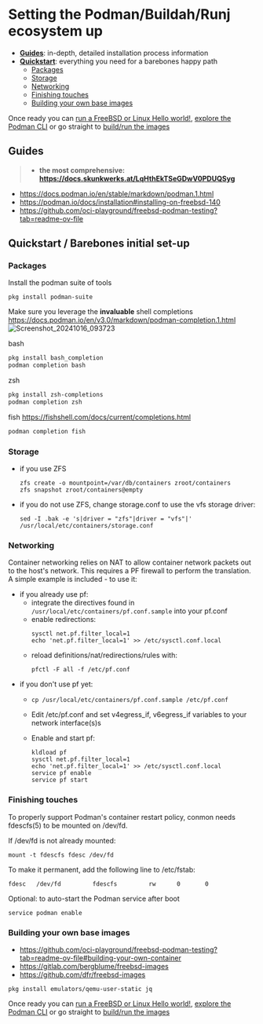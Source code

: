 # Setting the Podman/Buildah/Runj ecosystem up

* **[Guides](#guides)**: in-depth, detailed installation process information
* **[Quickstart](#quickstart)**: everything you need for a barebones happy path
  * [Packages](#packages)
  * [Storage](#storage)
  * [Networking](#networking)
  * [Finishing touches](#finishing-touches)
  * [Building your own base images](#building-your-own-base-images)

Once ready you can [run a FreeBSD or Linux Hello world!](#2-hello-world),
[explore the Podman CLI](#3-explore) or go straight to [build/run the images](#3-explore)

## Guides
> * **the most comprehensive: https://docs.skunkwerks.at/LqHthEkTSeGDwV0PDUQSyg**
* https://docs.podman.io/en/stable/markdown/podman.1.html
* https://podman.io/docs/installation#installing-on-freebsd-140
* https://github.com/oci-playground/freebsd-podman-testing?tab=readme-ov-file

## Quickstart / Barebones initial set-up

### Packages

Install the podman suite of tools
```
pkg install podman-suite
```

Make sure you leverage the **invaluable** shell completions
https://docs.podman.io/en/v3.0/markdown/podman-completion.1.html
![Screenshot_20241016_093723](https://github.com/user-attachments/assets/649ebcad-47ad-405a-add2-211f5010c6f3)

bash
``` bash
pkg install bash_completion
podman completion bash
```

zsh
``` bash
pkg install zsh-completions
podman completion zsh
```

fish
https://fishshell.com/docs/current/completions.html
``` bash
podman completion fish
```

### Storage
* if you use ZFS
    ```
    zfs create -o mountpoint=/var/db/containers zroot/containers
    zfs snapshot zroot/containers@empty
    ```
* if you do not use ZFS, change storage.conf to use the vfs storage driver:
    ```
    sed -I .bak -e 's|driver = "zfs"|driver = "vfs"|' /usr/local/etc/containers/storage.conf
    ```

### Networking
Container networking relies on NAT to allow container network packets out to the host's network. This requires a PF firewall to perform the translation. A simple example is included - to use it:


* if you already use pf:
    * integrate the directives found in `/usr/local/etc/containers/pf.conf.sample` into your pf.conf
    * enable redirections:
      ```
      sysctl net.pf.filter_local=1
      echo 'net.pf.filter_local=1' >> /etc/sysctl.conf.local
      ```
    * reload definitions/nat/redirections/rules with:
      ```
      pfctl -F all -f /etc/pf.conf
      ```
* if you don't use pf yet:
    * ```
      cp /usr/local/etc/containers/pf.conf.sample /etc/pf.conf
      ```
    * Edit /etc/pf.conf and set v4egress_if, v6egress_if variables to your network interface(s)s

    * Enable and start pf:
      ```
      kldload pf
      sysctl net.pf.filter_local=1
      echo 'net.pf.filter_local=1' >> /etc/sysctl.conf.local
      service pf enable
      service pf start
      ```

### Finishing touches

To properly support Podman's container restart policy, conmon needs fdescfs(5) to be mounted on /dev/fd.

If /dev/fd is not already mounted:
```
mount -t fdescfs fdesc /dev/fd
```

To make it permanent, add the following line to /etc/fstab:
```
fdesc   /dev/fd         fdescfs         rw      0       0
```

Optional: to auto-start the Podman service after boot
```
service podman enable
```

### Building your own base images
* https://github.com/oci-playground/freebsd-podman-testing?tab=readme-ov-file#building-your-own-container
* https://gitlab.com/bergblume/freebsd-images
* https://github.com/dfr/freebsd-images

```
pkg install emulators/qemu-user-static jq
```

Once ready you can [run a FreeBSD or Linux Hello world!](#2-hello-world),
[explore the Podman CLI](#3-explore) or go straight to [build/run the images](#3-explore)
